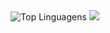 
<div align="center", style="width: 65%;">
    <img src="https://github-readme-stats.vercel.app/api/top-langs/?username=Mariana-RDS&layout=compact&theme=radical" alt="Top Linguagens" />
    <img src="https://pa1.narvii.com/6561/1435a4c9f592fad8b180afbd92754ed57883cbb1_hq.gif">
</div>

